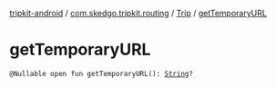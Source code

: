 [tripkit-android](../../index.md) / [com.skedgo.tripkit.routing](../index.md) / [Trip](index.md) / [getTemporaryURL](./get-temporary-u-r-l.md)

# getTemporaryURL

`@Nullable open fun getTemporaryURL(): `[`String`](https://kotlinlang.org/api/latest/jvm/stdlib/kotlin/-string/index.html)`?`